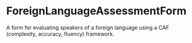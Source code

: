 # ForeignLanguageAssessmentForm
A form for evaluating speakers of a foreign language using a CAF (complexity, accuracy, fluency) framework.
